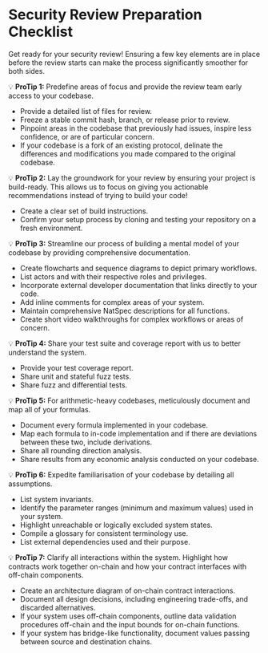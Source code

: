# Security Review Preparation Checklist

Get ready for your security review! Ensuring a few key elements are in place before the review starts can make the process significantly smoother for both sides.

💡 **ProTip 1:** Predefine areas of focus and provide the review team early access to your codebase.

- Provide a detailed list of files for review.
- Freeze a stable commit hash, branch, or release prior to review.
- Pinpoint areas in the codebase that previously had issues, inspire less confidence, or are of particular concern.
- If your codebase is a fork of an existing protocol, delinate the differences and modifications you made compared to the original codebase.

💡 **ProTip 2:** Lay the groundwork for your review by ensuring your project is build-ready. This allows us to focus on giving you actionable recommendations instead of trying to build your code!

- Create a clear set of build instructions.
- Confirm your setup process by cloning and testing your repository on a fresh environment.

💡 **ProTip 3:** Streamline our process of building a mental model of your codebase by providing comprehensive documentation.

- Create flowcharts and sequence diagrams to depict primary workflows.
- List actors and with their respective roles and privileges.
- Incorporate external developer documentation that links directly to your code.
- Add inline comments for complex areas of your system.
- Maintain comprehensive NatSpec descriptions for all functions.
- Create short video walkthroughs for complex workflows or areas of concern.

💡 **ProTip 4:** Share your test suite and coverage report with us to better understand the system.

- Provide your test coverage report.
- Share unit and stateful fuzz tests.
- Share fuzz and differential tests.

💡 **ProTip 5:** For arithmetic-heavy codebases, meticulously document and map all of your formulas.

- Document every formula implemented in your codebase.
- Map each formula to in-code implementation and if there are deviations between these two, include derivations.
- Share all rounding direction analysis.
- Share results from any economic analysis conducted on your codebase.

💡 **ProTip 6:** Expedite familiarisation of your codebase by detailing all assumptions.

- List system invariants.
- Identify the parameter ranges (minimum and maximum values) used in your system.
- Highlight unreachable or logically excluded system states.
- Compile a glossary for consistent terminology use.
- List external dependencies used and their purpose.

💡 **ProTip 7:** Clarify all interactions within the system. Highlight how contracts work together on-chain and how your contract interfaces with off-chain components.

- Create an architecture diagram of on-chain contract interactions.
- Document all design decisions, including engineering trade-offs, and discarded alternatives.
- If your system uses off-chain components, outline data validation procedures off-chain and the input bounds for on-chain functions.
- If your system has bridge-like functionality, document values passing between source and destination chains.
